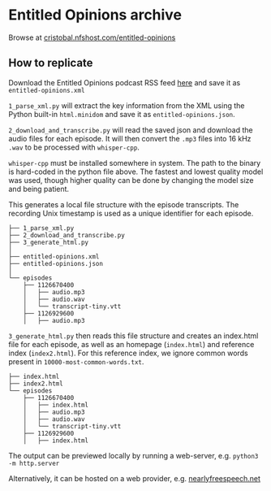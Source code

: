 # Entitled Opinions archive

Browse at [cristobal.nfshost.com/entitled-opinions]()


## How to replicate

Download the Entitled Opinions podcast RSS feed [here](https://web.stanford.edu/dept/fren-ital/opinions/podcast/opinions.xml)
and save it as `entitled-opinions.xml`

`1_parse_xml.py` will extract the key information from the XML using the Python
built-in `html.minidom` and save it as `entitled-opinions.json`.

`2_download_and_transcribe.py` will read the saved json and download the audio
files for each episode. It will then convert the `.mp3` files into 16 kHz
`.wav` to be processed with `whisper-cpp`.

`whisper-cpp` must be installed somewhere in system. The path to the binary is
hard-coded in the python file above.  The fastest and lowest quality model was
used, though higher quality can be done by changing the model size and being
patient.

This generates a local file structure with the episode transcripts. The
recording Unix timestamp is used as a unique identifier for each episode.

```
├── 1_parse_xml.py
├── 2_download_and_transcribe.py
├── 3_generate_html.py
│
├── entitled-opinions.xml
├── entitled-opinions.json
│
└── episodes
    ├── 1126670400
    │   ├── audio.mp3
    │   ├── audio.wav
    │   └── transcript-tiny.vtt
    ├── 1126929600
    │   ├── audio.mp3
```

`3_generate_html.py` then reads this file structure and creates an index.html
file for each episode, as well as an homepage (`index.html`) and reference
index (`index2.html`). For this reference index, we ignore common words present
in `10000-most-common-words.txt`.

```
├── index.html
├── index2.html
└── episodes
    ├── 1126670400
    │   ├── index.html
    │   ├── audio.mp3
    │   ├── audio.wav
    │   └── transcript-tiny.vtt
    ├── 1126929600
    │   ├── index.html
```

The output can be previewed locally by running a web-server, e.g.
`python3 -m http.server`

Alternatively, it can be hosted on a web provider, e.g.
[nearlyfreespeech.net]()

